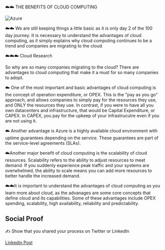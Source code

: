 

☁️☁️ THE BENEFITS OF CLOUD COMPUTING


![Azure](https://user-images.githubusercontent.com/102994059/193710124-b625751c-9794-40e4-b2c7-8d207271b6c9.jpeg)



☁️☁️ We are still keeping things a little basic as it is only day 2 of the 100 day journey. It is necessary to understand the advantages of cloud computing, as it simply explains why cloud computing continues to be a trend and companies are migrating to the cloud. 


☁️☁️☁️ Cloud Research

So why are so many companies migrating to the cloud? There are advantages to cloud computing that make it a must for so many companies to adopt.

 ☁️ One of the most important and basic advantages of cloud computing is the concept of operation expenditure, or OPEX. This is the "pay as you go" approach, and allows companies to simply pay for the resources they use, and ONLY the resources they use. In contrast, if you were to have all you own datacenters and infrastructure, that would be Capital Expenditure, or CAPEX. In CAPEX, you pay for the upkeep of your infrastrucutre even if you are not using it. 
  
 ☁️ Another advantage is Azure is a highly available cloud environment with uptime guarantees depending on the service. These guarantees are part of the service-level agreements (SLAs).

  ☁️Another major benefit of cloud computing is the scalability of cloud resources. Scalability refers to the ability to adjust resources to meet demand. If you suddenly experience peak traffic and your systems are overwhelmed, the ability to scale means you can add more resources to better handle the increased demand.


☁️☁️It is important to understand the advantages of cloud computing as you learn more about cloud, as the advanages are some core concepts that define cloud and its capabilities. Some of these advantages include OPEX spending, scalability, high availability, reliability and predictability. 



## Social Proof

✍️ Show that you shared your process on Twitter or LinkedIn

[Linkedin Post](https://www.linkedin.com/posts/andrew-leddy-93a980216_100daysofcloud-activity-6982859450848002048-BP9c?utm_source=share&utm_medium=member_desktop)
